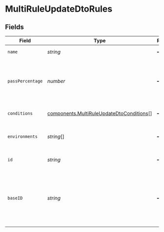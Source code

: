 # MultiRuleUpdateDtoRules


## Fields

| Field                                                                                                | Type                                                                                                 | Required                                                                                             | Description                                                                                          |
| ---------------------------------------------------------------------------------------------------- | ---------------------------------------------------------------------------------------------------- | ---------------------------------------------------------------------------------------------------- | ---------------------------------------------------------------------------------------------------- |
| `name`                                                                                               | *string*                                                                                             | :heavy_minus_sign:                                                                                   | The name of this rule.                                                                               |
| `passPercentage`                                                                                     | *number*                                                                                             | :heavy_minus_sign:                                                                                   | Of the users that meet the conditions of this rule, what percent should return true.                 |
| `conditions`                                                                                         | [components.MultiRuleUpdateDtoConditions](../../models/components/multiruleupdatedtoconditions.md)[] | :heavy_minus_sign:                                                                                   | An array of Condition objects.                                                                       |
| `environments`                                                                                       | *string*[]                                                                                           | :heavy_minus_sign:                                                                                   | The environments this rule is enabled for.                                                           |
| `id`                                                                                                 | *string*                                                                                             | :heavy_minus_sign:                                                                                   | The Statsig ID of this rule.                                                                         |
| `baseID`                                                                                             | *string*                                                                                             | :heavy_minus_sign:                                                                                   | The base ID of this rule, i.e. without any added metadata. Will remain the exact same throughout     |